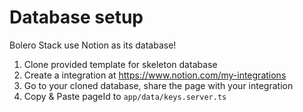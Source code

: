 # Database setup

Bolero Stack use Notion as its database!

1. Clone provided template for skeleton database
2. Create a integration at https://www.notion.com/my-integrations
3. Go to your cloned database, share the page with your integration
4. Copy & Paste pageId to `app/data/keys.server.ts`
